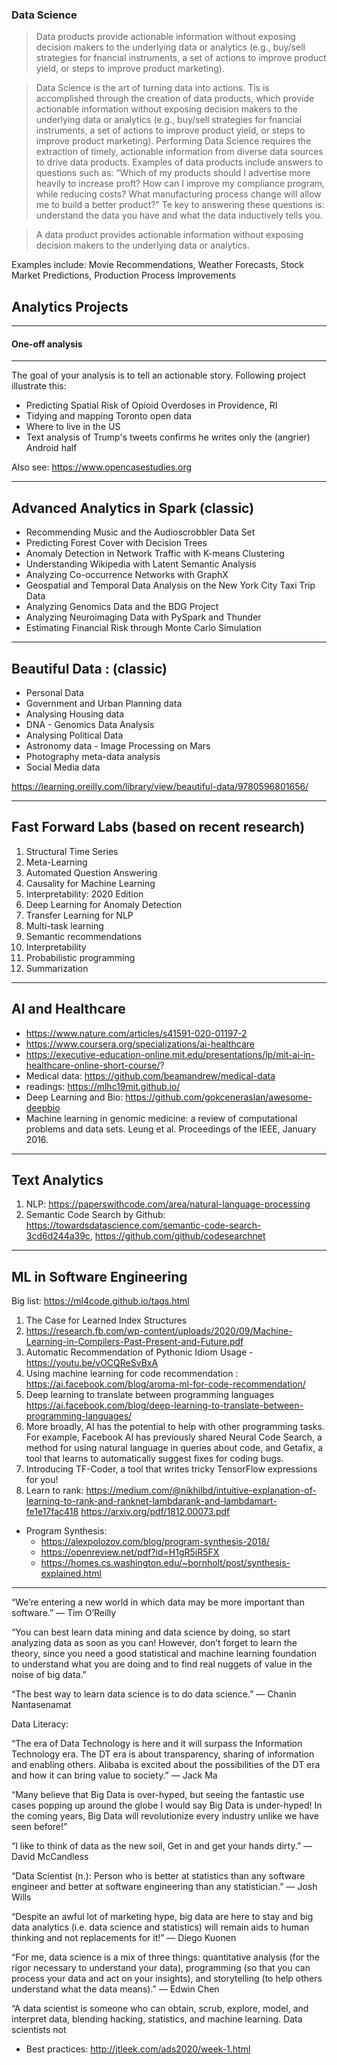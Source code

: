 ### Data Science

> Data products provide actionable information without exposing decision makers to the underlying data or analytics (e.g., buy/sell strategies for fnancial instruments, a set of actions to improve product yield, or steps to improve product marketing).

 > Data Science is the art of turning data into actions. Tis is accomplished through the creation of data products, which provide actionable information without exposing decision makers to the underlying data or analytics (e.g., buy/sell strategies for fnancial instruments, a set of actions to improve product yield, or steps to improve product marketing). Performing Data Science requires the extraction of timely, actionable information from diverse data sources to drive data products. Examples of data products include answers to questions such as: “Which of my products should I advertise more heavily to increase proft? How can I improve my compliance program, while reducing costs? What manufacturing process change will allow me to build a better product?” Te key to answering these questions is: understand the data you have and what the data inductively tells you.

> A data product provides actionable information without exposing decision makers to the underlying data or analytics. 

Examples include: Movie Recommendations, Weather Forecasts, Stock Market Predictions, Production Process Improvements 



## Analytics Projects

---------------------------------- 
#### One-off analysis 
---------------------------------- 

The goal of your analysis is to tell an actionable story. Following project illustrate this:

- Predicting Spatial Risk of Opioid Overdoses in Providence, RI
- Tidying and mapping Toronto open data
- Where to live in the US
- Text analysis of Trump's tweets confirms he writes only the (angrier) Android half

Also see: https://www.opencasestudies.org


----------------------------------
Advanced Analytics in Spark (classic)
----------------------------------

- Recommending Music and the Audioscrobbler Data Set
- Predicting Forest Cover with Decision Trees
- Anomaly Detection in Network Traffic with K-means Clustering
- Understanding Wikipedia with Latent Semantic Analysis
- Analyzing Co-occurrence Networks with GraphX
- Geospatial and Temporal Data Analysis on the New York City Taxi Trip Data
- Analyzing Genomics Data and the BDG Project
- Analyzing Neuroimaging Data with PySpark and Thunder
- Estimating Financial Risk through Monte Carlo Simulation

----------------------------------
Beautiful Data : (classic)
----------------------------------

- Personal Data 
- Government and Urban Planning data 
- Analysing Housing data 
- DNA - Genomics Data Analysis 
- Analysing Political Data 
- Astronomy data - Image Processing on Mars 
- Photography meta-data analysis 
- Social Media data


https://learning.oreilly.com/library/view/beautiful-data/9780596801656/ 


----------------------------------
Fast Forward Labs (based on recent research)
----------------------------------

1. Structural Time Series
2. Meta-Learning
3. Automated Question Answering
4. Causality for Machine Learning
5. Interpretability: 2020 Edition
6. Deep Learning for Anomaly Detection
7. Transfer Learning for NLP
8. Multi-task learning
9. Semantic recommendations
10. Interpretability
11. Probabilistic programming
12. Summarization


---------------------------------------
AI and Healthcare
---------------------------------------

- https://www.nature.com/articles/s41591-020-01197-2
- https://www.coursera.org/specializations/ai-healthcare
- https://executive-education-online.mit.edu/presentations/lp/mit-ai-in-healthcare-online-short-course/? 
- Medical data: https://github.com/beamandrew/medical-data
- readings: https://mlhc19mit.github.io/
- Deep Learning and Bio: https://github.com/gokceneraslan/awesome-deepbio 
- Machine learning in genomic medicine: a review of computational problems and data sets. Leung et al. Proceedings of the IEEE, January 2016.

----------------------------------
Text Analytics 
----------------------------------

1. NLP: https://paperswithcode.com/area/natural-language-processing
2. Semantic Code Search by Github: https://towardsdatascience.com/semantic-code-search-3cd6d244a39c, https://github.com/github/codesearchnet


---------------------------------------
ML in Software Engineering 
---------------------------------------

Big list: https://ml4code.github.io/tags.html

1. The Case for Learned Index Structures 
2. https://research.fb.com/wp-content/uploads/2020/09/Machine-Learning-in-Compilers-Past-Present-and-Future.pdf
4. Automatic Recommendation of Pythonic Idiom Usage - https://youtu.be/vOCQReSvBxA
5. Using machine learning for code recommendation : https://ai.facebook.com/blog/aroma-ml-for-code-recommendation/
6. Deep learning to translate between programming languages https://ai.facebook.com/blog/deep-learning-to-translate-between-programming-languages/
7. More broadly, AI has the potential to help with other programming tasks. 
For example, Facebook AI has previously shared Neural Code Search, a method for using natural language in queries about code, and Getafix, 
a tool that learns to automatically suggest fixes for coding bugs. 
8. Introducing TF-Coder, a tool that writes tricky TensorFlow expressions for you!
9. Learn to rank: https://medium.com/@nikhilbd/intuitive-explanation-of-learning-to-rank-and-ranknet-lambdarank-and-lambdamart-fe1e17fac418
https://arxiv.org/pdf/1812.00073.pdf



- Program Synthesis: 
    - https://alexpolozov.com/blog/program-synthesis-2018/
    - https://openreview.net/pdf?id=H1gR5iR5FX
    - https://homes.cs.washington.edu/~bornholt/post/synthesis-explained.html


-----



“We’re entering a new world in which data may be more important than software.”
— Tim O’Reilly

“You can best learn data mining and data science by doing, so start analyzing data as soon as you can! However, don’t forget to learn the theory, since you need a good statistical and machine learning foundation to understand what you are doing and to find real nuggets of value in the noise of big data.”

“The best way to learn data science is to do data science.”
— Chanin Nantasenamat

Data Literacy: 

“The era of Data Technology is here and it will surpass the Information Technology era. The DT era is about transparency, sharing of information and enabling others. Alibaba is excited about the possibilities of the DT era and how it can bring value to society.”
— Jack Ma



“Many believe that Big Data is over-hyped, but seeing the fantastic use cases popping up around the globe I would say Big Data is under-hyped! In the coming years, Big Data will revolutionize every industry unlike we have seen before!”



“I like to think of data as the new soil, Get in and get your hands dirty.”
— David McCandless

“Data Scientist (n.): Person who is better at statistics than any software engineer and better at software engineering than any statistician.”
— Josh Wills

“Despite an awful lot of marketing hype, big data are here to stay and big data analytics (i.e. data science and statistics) will remain aids to human thinking and not replacements for it!”
— Diego Kuonen

“For me, data science is a mix of three things: quantitative analysis (for the rigor necessary to understand your data), programming (so that you can process your data and act on your insights), and storytelling (to help others understand what the data means).”
— Edwin Chen

“A data scientist is someone who can obtain, scrub, explore, model, and interpret data, blending hacking, statistics, and machine learning. Data scientists not



- Best practices: http://jtleek.com/ads2020/week-1.html


